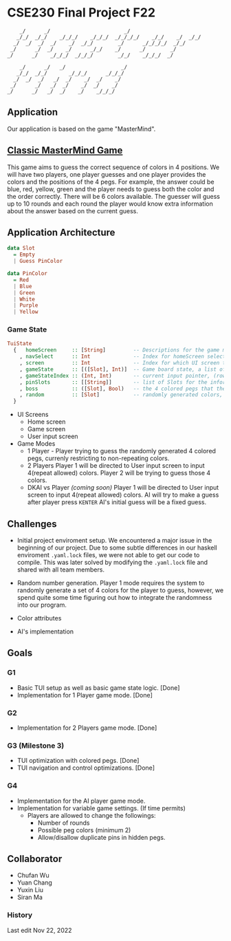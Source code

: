 # CSE230 Final Project F22
```
    _/      _/                        _/                         
   _/_/  _/_/    _/_/_/    _/_/_/  _/_/_/_/    _/_/    _/  _/_/
  _/  _/  _/  _/    _/  _/_/        _/      _/_/_/_/  _/_/     
 _/      _/  _/    _/      _/_/    _/      _/        _/        
_/      _/    _/_/_/  _/_/_/        _/_/    _/_/_/  _/        

    _/      _/   _/                  _/   
   _/_/  _/_/       _/_/_/      _/_/_/    
  _/  _/  _/   _/  _/    _/  _/    _/     
 _/      _/   _/  _/    _/  _/    _/      
_/      _/   _/  _/    _/    _/_/_/   
```

## Application
Our application is based on the game "MasterMind". 

## [Classic MasterMind Game](https://en.wikipedia.org/wiki/Mastermind_(board_game))
This game aims to guess the correct sequence of colors in 4 positions. We will have two players, one player guesses and one player provides the colors and the positions of the 4 pegs. For example, the answer could be blue, red, yellow, green and the player needs to guess both the color and the order correctly. There will be 6 colors available. The guesser will guess up to 10 rounds and each round the player would know extra information about the answer based on the current guess.

## Application Architecture
```haskell
data Slot
  = Empty
  | Guess PinColor

data PinColor
  = Red
  | Blue
  | Green
  | White
  | Purple
  | Yellow
```
### Game State
```haskell
TuiState
  {   homeScreen     :: [String]         -- Descriptions for the game modes.
    , navSelect      :: Int              -- Index for homeScreen selection.
    , screen         :: Int              -- Index for which UI screen to draw.
    , gameState      :: [([Slot], Int)]  -- Game board state, a list of rows, each row is a list of Slots.
    , gameStateIndex :: (Int, Int)       -- current input pointer, (row, col).
    , pinSlots       :: [[String]]       -- list of Slots for the information.
    , boss           :: ([Slot], Bool)   -- the 4 colored pegs that the player is trying to guess.
    , random         :: [Slot]           -- randomly generated colors, used in 1 player mode only.
  }
```
- UI Screens
  - Home screen
  - Game screen
  - User input screen
- Game Modes
  - 1 Player - Player trying to guess the randomly generated 4 colored pegs, currenly restricting to non-repeating colors.
  - 2 Players
    Player 1 will be directed to User input screen to input 4(repeat allowed) colors.
    Player 2 will be trying to guess those 4 colors.
  - DKAI vs Player *(coming soon)*
    Player 1 will be directed to User input screen to input 4(repeat allowed) colors.
    AI will try to make a guess after player press `KENTER`
    AI's initial guess will be a fixed guess.


## Challenges
- Initial project enviroment setup.
  We encountered a major issue in the beginning of our project. Due to some subtle differences in our haskell enviroment `.yaml.lock` files, we were not able to get our code to compile. 
  This was later solved by modifying the `.yaml.lock` file and shared with all team members. 
- Random number generation.
  Player 1 mode requires the system to randomly generate a set of 4 colors for the player to guess, however, we spend quite some time figuring out how to integrate the randomness into our program. 
- Color attributes

- AI's implementation


## Goals
### G1
- Basic TUI setup as well as basic game state logic. [Done]
- Implementation for 1 Player game mode. [Done]

### G2
- Implementation for 2 Players game mode. [Done]

### G3 (Milestone 3)
- TUI optimization with colored pegs. [Done]
- TUI navigation and control optimizations. [Done]

### G4
- Implementation for the AI player game mode.
- Implementation for variable game settings. (If time permits)
    - Players are allowed to change the followings:
        - Number of rounds
        - Possible peg colors (minimum 2)
        - Allow/disallow duplicate pins in hidden pegs. 


## Collaborator
- Chufan Wu
- Yuan Chang
- Yuxin Liu
- Siran Ma

### History
Last edit Nov 22, 2022